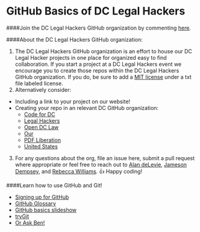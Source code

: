 GitHub Basics of DC Legal Hackers
============

####Join the DC Legal Hackers GitHub organization by commenting [here](https://github.com/dclegalhackers/GitHubBasics/issues/1). 

####About the DC Legal Hackers GitHub organization:  
 1. The DC Legal Hackers GitHub organization is an effort to house our DC Legal Hacker projects in one place for organized easy to find collaboration. If you start a project at a DC Legal Hackers event we encourage you to create those repos within the DC Legal Hackers GitHub organization. If you do, be sure to add a [MIT license](http://choosealicense.com/) under a txt file labeled license.
 2. Alternatively consider: 
  * Including a link to your project on our website!  
  * Creating your repo in an relevant DC GitHub organization:
    * [Code for DC](https://github.com/codefordc)
    * [Legal Hackers](https://github.com/legalhackers/) 
    * [Open DC Law](https://github.com/opendclaw)
    * [Our](https://github.com/our/)
    * [PDF Liberation](https://github.com/pdfliberation)
    * [United States](https://github.com/unitedstates)
 3. For any questions about the org, file an issue here, submit a pull request where appropriate or feel free to reach out to [Alan deLevie](https://github.com/adelevie), [Jameson Dempsey](https://github.com/jamesondempsey), and [Rebecca Williams](https://github.com/rebeccawilliams). :thumbsup: Happy coding! 

####Learn how to use GitHub and Git!
 
* [Signing up for GitHub](https://github.com/dclegalhackers/dclegalhackathon/blob/master/GitHub101.md)
* [GitHub Glossary](https://help.github.com/articles/github-glossary)
* [GitHub basics slideshow](http://ben.balter.com/open-sourcing-government/#/git)
* [tryGit](http://try.github.io/levels/1/challenges/1)
* [Or Ask Ben!](https://github.com/benbalter/feedback)

